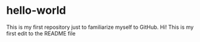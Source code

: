 # hello-world
This is my first repository just to familiarize myself to GitHub.
Hi! This is my first edit to the README file
